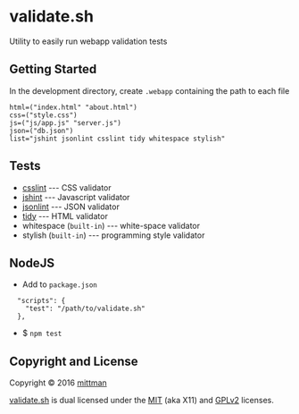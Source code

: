 # validate.sh
Utility to easily run webapp validation tests

## Getting Started
In the development directory, create `.webapp` containing the path to each file
```
html=("index.html" "about.html")
css=("style.css")
js=("js/app.js" "server.js")
json=("db.json")
list="jshint jsonlint csslint tidy whitespace stylish"
```

## Tests
* [csslint](https://www.npmjs.com/package/csslint) --- CSS validator
* [jshint](https://www.npmjs.com/package/jshint) --- Javascript validator
* [jsonlint](https://www.npmjs.com/package/jsonlint) --- JSON validator
* [tidy](https://github.com/htacg/tidy-html5/tree/master/README) --- HTML validator
* whitespace (`built-in`) --- white-space validator
* stylish (`built-in`) --- programming style validator

## NodeJS
* Add to `package.json`
```
  "scripts": {
    "test": "/path/to/validate.sh"
  },
```
* $ `npm test`

## Copyright and License
Copyright &copy; 2016 [mittman](https://github.com/mittman)

[validate.sh](https://github.com/mittman/validate.sh/blob/master/validate.sh) is dual licensed under the [MIT](LICENSE) (aka X11) and [GPLv2](COPYING) licenses.
